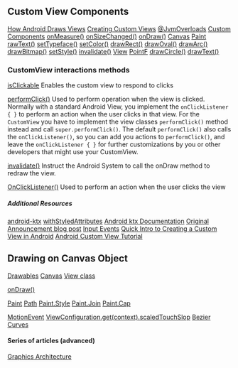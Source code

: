 ## Custom View Components

[How Android Draws Views](https://developer.android.com/guide/topics/ui/how-android-draws.html)
[Creating Custom Views](https://developer.android.com/training/custom-views/index.html)
[@JvmOverloads](https://kotlinlang.org/api/latest/jvm/stdlib/kotlin.jvm/-jvm-overloads/index.html)
[Custom Components](https://developer.android.com/guide/topics/ui/custom-components.html#compound)
[onMeasure()](https://developer.android.com/reference/android/view/View.html#onMeasure%28int,%20int%29)
[onSizeChanged()](https://developer.android.com/reference/android/view/View.html#onSizeChanged%28int,%20int,%20int,%20int%29)
[onDraw()](https://developer.android.com/reference/android/view/View.html#onDraw%28android.graphics.Canvas%29)
[Canvas](https://developer.android.com/reference/android/graphics/Canvas.html)
[Paint](https://developer.android.com/reference/android/graphics/Paint.html)
[rawText()](https://developer.android.com/reference/android/graphics/Canvas.html#drawText%28char[],%20int,%20int,%20float,%20float,%20android.graphics.Paint%29)
[setTypeface()](https://developer.android.com/reference/android/graphics/Paint.html#setTypeface%28android.graphics.Typeface%29)
[setColor()](https://developer.android.com/reference/android/graphics/Paint.html#setColor%28int%29)
[drawRect()](https://developer.android.com/reference/android/graphics/Canvas.html#drawRect%28android.graphics.Rect,%20android.graphics.Paint%29)
[drawOval()](https://developer.android.com/reference/android/graphics/Canvas.html#drawOval%28android.graphics.RectF,%20android.graphics.Paint%29)
[drawArc()](https://developer.android.com/reference/android/graphics/Canvas.html#drawArc%28android.graphics.RectF,%20float,%20float,%20boolean,%20android.graphics.Paint%29)
[drawBitmap()](https://developer.android.com/reference/android/graphics/Canvas.html#drawBitmap%28android.graphics.Bitmap,%20android.graphics.Matrix,%20android.graphics.Paint%29)
[setStyle()](https://developer.android.com/reference/android/graphics/Paint.html#setStyle%28android.graphics.Paint.Style%29)
[invalidate()](https://developer.android.com/reference/android/view/View.html#invalidate%28%29)
[View](https://developer.android.com/reference/android/view/View.html)
[PointF](https://developer.android.com/reference/android/graphics/PointF)
[drawCircle()](https://developer.android.com/reference/android/graphics/Canvas.html#drawCircle%28float,%20float,%20float,%20android.graphics.Paint%29)
[drawText()](https://developer.android.com/reference/android/graphics/Canvas.html#drawText%28java.lang.String,%20int,%20int,%20float,%20float,%20android.graphics.Paint%29)


### CustomView interactions methods

[isClickable](https://developer.android.com/reference/android/view/View.html#isClickable%28%29)
Enables the custom view to respond to clicks

[performClick()](https://developer.android.com/reference/android/view/View#performClick%28%29)
Used to perform operation when the view is clicked.
Normally with a standard Android View, you implement the `onClickListener { }` to perform an action 
when the user clicks in that view. For the `CustomView` you have to implement the view classes 
`performClick()` method instead and call `super.performClick()`.
The default `performClick()` also calls the `onClickListener()`, so you can add you actions to 
`performClick()`, and leave the `onClickListener { }` for further customizations by you or other 
developers that might use your CustomView.

[invalidate()](https://developer.android.com/reference/android/view/View.html#invalidate%28%29)
Instruct the Android System to call the onDraw method to redraw the view.

[OnClickListener()](https://developer.android.com/reference/android/view/View.OnClickListener.html)
Used to perform an action when the user clicks the view

##### Additional Resources
[android-ktx](https://android.github.io/android-ktx/core-ktx/index.html)
[withStyledAttributes](https://android.github.io/android-ktx/core-ktx/androidx.content/android.content.-context/index.html)
[Android ktx Documentation](https://developer.android.com/kotlin/ktx)
[Original Announcement blog post](https://android-developers.googleblog.com/2018/02/introducing-android-ktx-even-sweeter.html)
[Input Events](https://developer.android.com/guide/topics/ui/ui-events.html)
[Quick Intro to Creating a Custom View in Android](https://youtu.be/ktbYUrlN_Ws)
[Android Custom View Tutorial](https://youtu.be/sb9OEl4k9Dk)


## Drawing on Canvas Object

[Drawables](https://developer.android.com/guide/topics/graphics/drawables)
[Canvas](https://developer.android.com/reference/android/graphics/Canvas.html)
[View class](https://developer.android.com/reference/android/view/View.html)

[onDraw()](https://developer.android.com/reference/android/view/View.html#onDraw%28android.graphics.Canvas%29)


[Paint](https://developer.android.com/reference/android/graphics/Paint)
[Path](https://developer.android.com/reference/kotlin/android/graphics/Path.html)
[Paint.Style](https://developer.android.com/reference/android/graphics/Paint.Style.html)
[Paint.Join](https://developer.android.com/reference/android/graphics/Paint.Join.html)
[Paint.Cap](https://developer.android.com/reference/android/graphics/Paint.Cap.html)

[MotionEvent](https://developer.android.com/reference/kotlin/android/view/MotionEvent.html)
[ViewConfiguration.get(context).scaledTouchSlop](https://developer.android.com/reference/kotlin/android/view/ViewConfiguration.html#getScaledTouchSlop%28%29)
[Bezier Curves](https://en.wikipedia.org/wiki/B%C3%A9zier_curve)

#### Series of articles (advanced)
[Graphics Architecture](https://source.android.com/devices/graphics/)